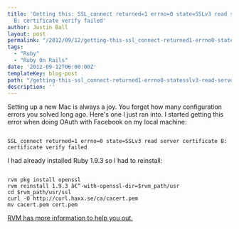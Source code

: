 ```yaml
---
title: 'Getting this: SSL_connect returned=1 errno=0 state=SSLv3 read server certificate
  B: certificate verify failed'
author: Justin Ball
layout: post
permalink: "/2012/09/12/getting-this-ssl_connect-returned1-errno0-statesslv3-read-server-certificate-b-certificate-verify-failed/"
tags:
  - "Ruby"
  - "Ruby On Rails"
date: '2012-09-12T06:00:00Z'
templateKey: blog-post
path: "/getting-this-ssl_connect-returned1-errno0-statesslv3-read-server-certificate-b-certificate-verify-failed"
description: ''
---
```


Setting up a new Mac is always a joy. You forget how many configuration errors you solved long ago. Here's one I just ran into. I started getting this error when doing OAuth with Facebook on my local machine:

<pre><code class="ruby">
SSL_connect returned=1 errno=0 state=SSLv3 read server certificate B: certificate verify failed
</pre></code>

I had already installed Ruby 1.9.3 so I had to reinstall:
<pre><code class="ruby">
rvm pkg install openssl
rvm reinstall 1.9.3 â€“-with-openssl-dir=$rvm_path/usr
cd $rvm_path/usr/ssl
curl -O http://curl.haxx.se/ca/cacert.pem
mv cacert.pem cert.pem
</pre></code>

<a href="https://rvm.io/packages/openssl/" target="_blank">RVM has more information to help you out.</a>
